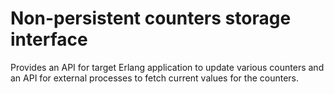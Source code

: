 # Non-persistent counters storage interface

Provides an API for target Erlang application to update various
counters and an API for external processes to fetch current values
for the counters.
